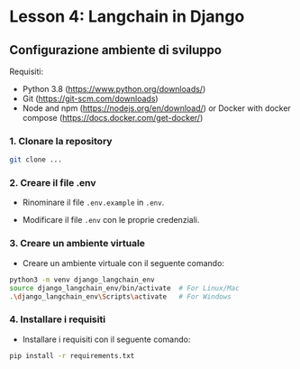 # Lesson 4: Langchain in Django

## Configurazione ambiente di sviluppo

Requisiti:
- Python 3.8 (https://www.python.org/downloads/)
- Git (https://git-scm.com/downloads)
- Node and npm (https://nodejs.org/en/download/) or Docker with docker compose (https://docs.docker.com/get-docker/)

### 1. Clonare la repository

```bash
git clone ...
```
### 2. Creare il file .env
- Rinominare il file `.env.example` in `.env`.

- Modificare il file `.env` con le proprie credenziali.

### 3. Creare un ambiente virtuale
- Creare un ambiente virtuale con il seguente comando:

```bash
python3 -m venv django_langchain_env
source django_langchain_env/bin/activate  # For Linux/Mac
.\django_langchain_env\Scripts\activate   # For Windows
```

### 4. Installare i requisiti
- Installare i requisiti con il seguente comando:

```bash
pip install -r requirements.txt
```